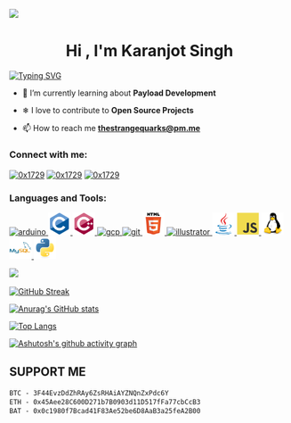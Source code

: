 ![](https://github.com/0xquark/0xquark/blob/main/README.gif)
<h1 align="center">Hi , I'm Karanjot Singh</h1>

[![Typing SVG](https://readme-typing-svg.herokuapp.com?lines=I+am+a+Pentester+and+Security+Researcher;An+Open+Source+Enthusiastic;Love+to+build+and+break+things)](https://git.io/typing-svg)


- 🌱 I’m currently learning about **Payload Development**
- ❄︎  I love to contribute to **Open Source Projects**

- 📫 How to reach me **thestrangequarks@pm.me**

<h3 align="left">Connect with me:</h3>
<p align="left">
<a href="https://linkedin.com/in/0x1729" target="blank"><img align="center" src="https://raw.githubusercontent.com/rahuldkjain/github-profile-readme-generator/master/src/images/icons/Social/linked-in-alt.svg" alt="0x1729" height="30" width="40" /></a>
<a href="https://instagram.com/0x1729" target="blank"><img align="center" src="https://raw.githubusercontent.com/rahuldkjain/github-profile-readme-generator/master/src/images/icons/Social/instagram.svg" alt="0x1729" height="30" width="40" /></a>
<a href="https://www.hackerrank.com/0x1729" target="blank"><img align="center" src="https://raw.githubusercontent.com/rahuldkjain/github-profile-readme-generator/master/src/images/icons/Social/hackerrank.svg" alt="0x1729" height="30" width="40" /></a>
</p>

<h3 align="left">Languages and Tools:</h3>
<p align="left"> <a href="https://www.arduino.cc/" target="_blank"> <img src="https://cdn.worldvectorlogo.com/logos/arduino-1.svg" alt="arduino" width="40" height="40"/> </a> <a href="https://www.cprogramming.com/" target="_blank"> <img src="https://raw.githubusercontent.com/devicons/devicon/master/icons/c/c-original.svg" alt="c" width="40" height="40"/> </a> <a href="https://www.w3schools.com/cpp/" target="_blank"> <img src="https://raw.githubusercontent.com/devicons/devicon/master/icons/cplusplus/cplusplus-original.svg" alt="cplusplus" width="40" height="40"/> </a> <a href="https://cloud.google.com" target="_blank"> <img src="https://www.vectorlogo.zone/logos/google_cloud/google_cloud-icon.svg" alt="gcp" width="40" height="40"/> </a> <a href="https://git-scm.com/" target="_blank"> <img src="https://www.vectorlogo.zone/logos/git-scm/git-scm-icon.svg" alt="git" width="40" height="40"/> </a> <a href="https://www.w3.org/html/" target="_blank"> <img src="https://raw.githubusercontent.com/devicons/devicon/master/icons/html5/html5-original-wordmark.svg" alt="html5" width="40" height="40"/> </a> <a href="https://www.adobe.com/in/products/illustrator.html" target="_blank"> <img src="https://www.vectorlogo.zone/logos/adobe_illustrator/adobe_illustrator-icon.svg" alt="illustrator" width="40" height="40"/> </a> <a href="https://www.java.com" target="_blank"> <img src="https://raw.githubusercontent.com/devicons/devicon/master/icons/java/java-original.svg" alt="java" width="40" height="40"/> </a> <a href="https://developer.mozilla.org/en-US/docs/Web/JavaScript" target="_blank"> <img src="https://raw.githubusercontent.com/devicons/devicon/master/icons/javascript/javascript-original.svg" alt="javascript" width="40" height="40"/> </a> <a href="https://www.linux.org/" target="_blank"> <img src="https://raw.githubusercontent.com/devicons/devicon/master/icons/linux/linux-original.svg" alt="linux" width="40" height="40"/> </a> <a href="https://www.mysql.com/" target="_blank"> <img src="https://raw.githubusercontent.com/devicons/devicon/master/icons/mysql/mysql-original-wordmark.svg" alt="mysql" width="40" height="40"/> </a> <a href="https://www.python.org" target="_blank"> <img src="https://raw.githubusercontent.com/devicons/devicon/master/icons/python/python-original.svg" alt="python" width="40" height="40"/> </a> </p>

![](https://komarev.com/ghpvc/?username=0xquark&style=flat-square&label=Stalkers)


[![GitHub Streak](http://github-readme-streak-stats.herokuapp.com?user=0xquark&theme=algolia&hide_border=true)](https://git.io/streak-stats)

[![Anurag's GitHub stats](https://github-readme-stats.vercel.app/api?username=0xquark&show_icons=true&theme=algolia)](https://github.com/anuraghazra/github-readme-stats)

[![Top Langs](https://github-readme-stats.vercel.app/api/top-langs/?username=0xquark&layout=compact&theme=algolia)](https://github.com/anuraghazra/github-readme-stats)


[![Ashutosh's github activity graph](https://activity-graph.herokuapp.com/graph?username=0xquark&theme=react-dark)](https://github.com/ashutosh00710/github-readme-activity-graph)

## SUPPORT ME 

```
BTC - 3F44EvzDdZhRAy6ZsRHAiAYZNQnZxPdc6Y
ETH - 0x45Aee28C600D271b7B0903d11D517fFa77cbCcB3
BAT - 0x0c1980f7Bcad41F83Ae52be6D8AaB3a25feA2B00
